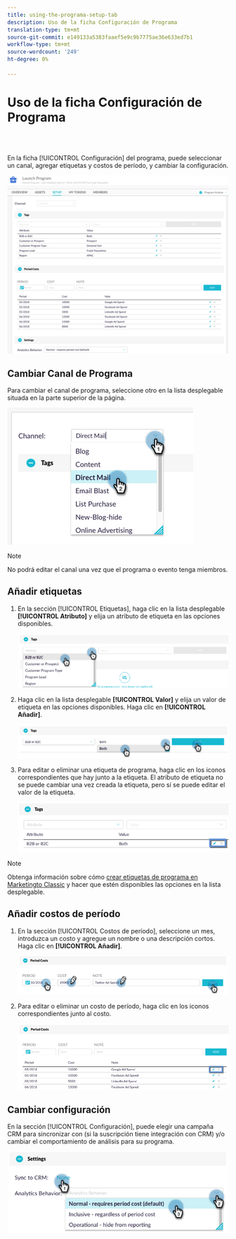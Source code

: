 ```yaml
---
title: using-the-programa-setup-tab
description: Uso de la ficha Configuración de Programa
translation-type: tm+mt
source-git-commit: e149133a5383faaef5e9c9b7775ae36e633ed7b1
workflow-type: tm+mt
source-wordcount: '249'
ht-degree: 0%

---
```



# Uso de la ficha Configuración de Programa

<br> 

En la ficha [!UICONTROL Configuración] del programa, puede seleccionar un canal, agregar etiquetas y costos de período, y cambiar la configuración.

![Imagen uno](/help/sky/assets/programs/using-the-program-setup-tab/using-the-program-setup-tab-1.png)

## Cambiar Canal de Programa

Para cambiar el canal de programa, seleccione otro en la lista desplegable situada en la parte superior de la página.

![Imagen dos](/help/sky/assets/programs/using-the-program-setup-tab/using-the-program-setup-tab-2.png)

>[!NOTE]
>
>No podrá editar el canal una vez que el programa o evento tenga miembros.

## Añadir etiquetas

1. En la sección [!UICONTROL Etiquetas], haga clic en la lista desplegable **[!UICONTROL Atributo]** y elija un atributo de etiqueta en las opciones disponibles.

   ![Imagen tres](/help/sky/assets/programs/using-the-program-setup-tab/using-the-program-setup-tab-3.png)

1. Haga clic en la lista desplegable **[!UICONTROL Valor]** y elija un valor de etiqueta en las opciones disponibles. Haga clic en **[!UICONTROL Añadir]**.

   ![Imagen Cuatro](/help/sky/assets/programs/using-the-program-setup-tab/using-the-program-setup-tab-4.png)

1. Para editar o eliminar una etiqueta de programa, haga clic en los iconos correspondientes que hay junto a la etiqueta. El atributo de etiqueta no se puede cambiar una vez creada la etiqueta, pero sí se puede editar el valor de la etiqueta.

   ![Imagen cinco](/help/sky/assets/programs/using-the-program-setup-tab/using-the-program-setup-tab-5.png)

>[!NOTE]
>
>Obtenga información sobre cómo [crear etiquetas de programa en Marketingto Classic](https://docs.marketo.com/display/public/DOCS/Create+a+New+Program+Tag+and+Tag+Values) y hacer que estén disponibles las opciones en la lista desplegable.

## Añadir costos de período

1. En la sección [!UICONTROL Costos de período], seleccione un mes, introduzca un costo y agregue un nombre o una descripción cortos. Haga clic en **[!UICONTROL Añadir]**.

   ![Imagen seis](/help/sky/assets/programs/using-the-program-setup-tab/using-the-program-setup-tab-6.png)

1. Para editar o eliminar un costo de período, haga clic en los iconos correspondientes junto al costo.

   ![Imagen siete](/help/sky/assets/programs/using-the-program-setup-tab/using-the-program-setup-tab-7.png)

## Cambiar configuración

En la sección [!UICONTROL Configuración], puede elegir una campaña CRM para sincronizar con (si la suscripción tiene integración con CRM) y/o cambiar el comportamiento de análisis para su programa.

![Imagen ocho](/help/sky/assets/programs/using-the-program-setup-tab/using-the-program-setup-tab-8.png)
